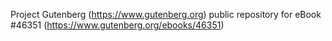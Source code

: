 Project Gutenberg (https://www.gutenberg.org) public repository for eBook #46351 (https://www.gutenberg.org/ebooks/46351)
